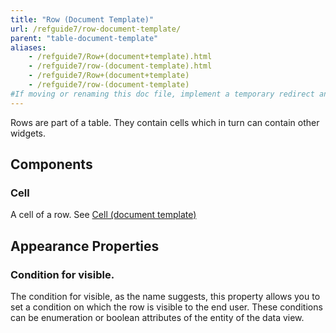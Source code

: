 ```yaml
---
title: "Row (Document Template)"
url: /refguide7/row-document-template/
parent: "table-document-template"
aliases:
    - /refguide7/Row+(document+template).html
    - /refguide7/row-(document-template).html
    - /refguide7/Row+(document+template)
    - /refguide7/row-(document-template)
#If moving or renaming this doc file, implement a temporary redirect and let the respective team know they should update the URL in the product. See Mapping to Products for more details.
---
```


Rows are part of a table. They contain cells which in turn can contain other widgets.

## Components

### Cell

A cell of a row. See [Cell (document template)](/refguide7/cell-document-template/)

## Appearance Properties

### Condition for visible.

The condition for visible, as the name suggests, this property allows you to set a condition on which the row is visible to the end user. These conditions can be enumeration or boolean attributes of the entity of the data view.
